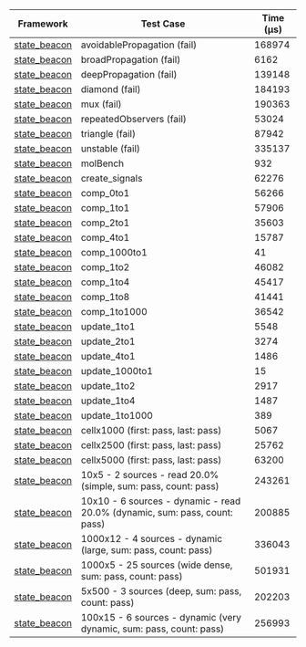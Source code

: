 | Framework | Test Case | Time (μs) |
| --- | --- | --- |
| [state_beacon](https://github.com/jinyus/dart_beacon) | avoidablePropagation (fail) | 168974 |
| [state_beacon](https://github.com/jinyus/dart_beacon) | broadPropagation (fail) | 6162 |
| [state_beacon](https://github.com/jinyus/dart_beacon) | deepPropagation (fail) | 139148 |
| [state_beacon](https://github.com/jinyus/dart_beacon) | diamond (fail) | 184193 |
| [state_beacon](https://github.com/jinyus/dart_beacon) | mux (fail) | 190363 |
| [state_beacon](https://github.com/jinyus/dart_beacon) | repeatedObservers (fail) | 53024 |
| [state_beacon](https://github.com/jinyus/dart_beacon) | triangle (fail) | 87942 |
| [state_beacon](https://github.com/jinyus/dart_beacon) | unstable (fail) | 335137 |
| [state_beacon](https://github.com/jinyus/dart_beacon) | molBench | 932 |
| [state_beacon](https://github.com/jinyus/dart_beacon) | create_signals | 62276 |
| [state_beacon](https://github.com/jinyus/dart_beacon) | comp_0to1 | 56266 |
| [state_beacon](https://github.com/jinyus/dart_beacon) | comp_1to1 | 57906 |
| [state_beacon](https://github.com/jinyus/dart_beacon) | comp_2to1 | 35603 |
| [state_beacon](https://github.com/jinyus/dart_beacon) | comp_4to1 | 15787 |
| [state_beacon](https://github.com/jinyus/dart_beacon) | comp_1000to1 | 41 |
| [state_beacon](https://github.com/jinyus/dart_beacon) | comp_1to2 | 46082 |
| [state_beacon](https://github.com/jinyus/dart_beacon) | comp_1to4 | 45417 |
| [state_beacon](https://github.com/jinyus/dart_beacon) | comp_1to8 | 41441 |
| [state_beacon](https://github.com/jinyus/dart_beacon) | comp_1to1000 | 36542 |
| [state_beacon](https://github.com/jinyus/dart_beacon) | update_1to1 | 5548 |
| [state_beacon](https://github.com/jinyus/dart_beacon) | update_2to1 | 3274 |
| [state_beacon](https://github.com/jinyus/dart_beacon) | update_4to1 | 1486 |
| [state_beacon](https://github.com/jinyus/dart_beacon) | update_1000to1 | 15 |
| [state_beacon](https://github.com/jinyus/dart_beacon) | update_1to2 | 2917 |
| [state_beacon](https://github.com/jinyus/dart_beacon) | update_1to4 | 1487 |
| [state_beacon](https://github.com/jinyus/dart_beacon) | update_1to1000 | 389 |
| [state_beacon](https://github.com/jinyus/dart_beacon) | cellx1000 (first: pass, last: pass) | 5067 |
| [state_beacon](https://github.com/jinyus/dart_beacon) | cellx2500 (first: pass, last: pass) | 25762 |
| [state_beacon](https://github.com/jinyus/dart_beacon) | cellx5000 (first: pass, last: pass) | 63200 |
| [state_beacon](https://github.com/jinyus/dart_beacon) | 10x5 - 2 sources - read 20.0% (simple, sum: pass, count: pass) | 243261 |
| [state_beacon](https://github.com/jinyus/dart_beacon) | 10x10 - 6 sources - dynamic - read 20.0% (dynamic, sum: pass, count: pass) | 200885 |
| [state_beacon](https://github.com/jinyus/dart_beacon) | 1000x12 - 4 sources - dynamic (large, sum: pass, count: pass) | 336043 |
| [state_beacon](https://github.com/jinyus/dart_beacon) | 1000x5 - 25 sources (wide dense, sum: pass, count: pass) | 501931 |
| [state_beacon](https://github.com/jinyus/dart_beacon) | 5x500 - 3 sources (deep, sum: pass, count: pass) | 202203 |
| [state_beacon](https://github.com/jinyus/dart_beacon) | 100x15 - 6 sources - dynamic (very dynamic, sum: pass, count: pass) | 256993 |
